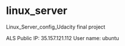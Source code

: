 # linux_server
Linux_Server_config_Udacity final project

ALS
Public IP: 35.157.121.112
User name: ubuntu
